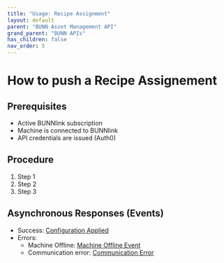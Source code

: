 ```yaml
---
title: "Usage: Recipe Assignment"
layout: default
parent: "BUNN Asset Management API"
grand_parent: "BUNN APIs"
has_children: false
nav_order: 5
---
```


# How to push a Recipe Assignement

## Prerequisites

- Active BUNNlink subscription
- Machine is connected to BUNNlink
- API credentials are issued (Auth0)

## Procedure

1. Step 1
2. Step 2
3. Step 3

## Asynchronous Responses (Events)

- Success: [Configuration Applied](#)
- Errors:
  - Machine Offline: [Machine Offline Event](#)
  - Communication error: [Communication Error](#)